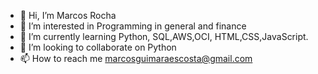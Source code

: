 - 👋 Hi, I’m Marcos Rocha
- 👀 I’m interested in Programming in general and finance
- 🌱 I’m currently learning Python, SQL,AWS,OCI, HTML,CSS,JavaScript.
- 💞️ I’m looking to collaborate on Python
- 📫 How to reach me marcosguimaraescosta@gmail.com
<!---

--->
